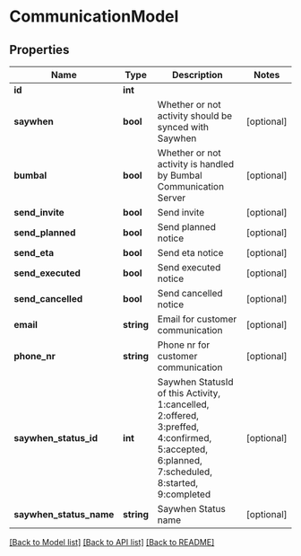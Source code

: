 # CommunicationModel

## Properties
Name | Type | Description | Notes
------------ | ------------- | ------------- | -------------
**id** | **int** |  | 
**saywhen** | **bool** | Whether or not activity should be synced with Saywhen | [optional] 
**bumbal** | **bool** | Whether or not activity is handled by Bumbal Communication Server | [optional] 
**send_invite** | **bool** | Send invite | [optional] 
**send_planned** | **bool** | Send planned notice | [optional] 
**send_eta** | **bool** | Send eta notice | [optional] 
**send_executed** | **bool** | Send executed notice | [optional] 
**send_cancelled** | **bool** | Send cancelled notice | [optional] 
**email** | **string** | Email for customer communication | [optional] 
**phone_nr** | **string** | Phone nr for customer communication | [optional] 
**saywhen_status_id** | **int** | Saywhen StatusId of this Activity, 1:cancelled, 2:offered, 3:preffed, 4:confirmed, 5:accepted, 6:planned, 7:scheduled, 8:started, 9:completed | [optional] 
**saywhen_status_name** | **string** | Saywhen Status name | [optional] 

[[Back to Model list]](../README.md#documentation-for-models) [[Back to API list]](../README.md#documentation-for-api-endpoints) [[Back to README]](../README.md)


